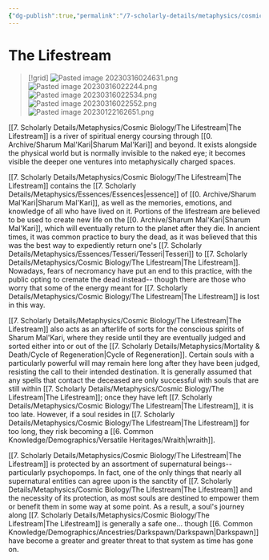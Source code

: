 ```yaml
---
{"dg-publish":true,"permalink":"/7-scholarly-details/metaphysics/cosmic-biology/the-lifestream/","noteIcon":""}
---
```


# The Lifestream

>[!grid]
>![Pasted image 20230316024631.png](/img/user/x.%20Assets/Attachments/Pasted%20image%2020230316024631.png)
>![Pasted image 20230316022244.png](/img/user/x.%20Assets/Attachments/Pasted%20image%2020230316022244.png)
>![Pasted image 20230316022534.png](/img/user/x.%20Assets/Attachments/Pasted%20image%2020230316022534.png)
>![Pasted image 20230316022552.png](/img/user/x.%20Assets/Attachments/Pasted%20image%2020230316022552.png)
>![Pasted image 20230122162651.png](/img/user/x.%20Assets/Attachments/Pasted%20image%2020230122162651.png)

[[7. Scholarly Details/Metaphysics/Cosmic Biology/The Lifestream\|The Lifestream]] is a river of spiritual energy coursing through [[0. Archive/Sharum Mal'Kari\|Sharum Mal'Kari]] and beyond. It exists alongside the physical world but is normally invisible to the naked eye; it becomes visible the deeper one ventures into metaphysically charged spaces. 

[[7. Scholarly Details/Metaphysics/Cosmic Biology/The Lifestream\|The Lifestream]] contains the [[7. Scholarly Details/Metaphysics/Essences/Essences\|essence]] of [[0. Archive/Sharum Mal'Kari\|Sharum Mal'Kari]], as well as the memories, emotions, and knowledge of all who have lived on it. Portions of the lifestream are believed to be used to create new life on the [[0. Archive/Sharum Mal'Kari\|Sharum Mal'Kari]], which will eventually return to the planet after they die. In ancient times, it was common practice to bury the dead, as it was believed that this was the best way to expediently return one's [[7. Scholarly Details/Metaphysics/Essences/Tesseri/Tesseri\|Tesseri]] to [[7. Scholarly Details/Metaphysics/Cosmic Biology/The Lifestream\|The Lifestream]]. Nowadays, fears of necromancy have put an end to this practice, with the public opting to cremate the dead instead-- though there are those who worry that some of the energy meant for [[7. Scholarly Details/Metaphysics/Cosmic Biology/The Lifestream\|The Lifestream]] is lost in this way. 

[[7. Scholarly Details/Metaphysics/Cosmic Biology/The Lifestream\|The Lifestream]] also acts as an afterlife of sorts for the conscious spirits of Sharum Mal'Kari, where they reside until they are eventually judged and sorted either into or out of the [[7. Scholarly Details/Metaphysics/Mortality & Death/Cycle of Regeneration\|Cycle of Regeneration]]. Certain souls with a particularly powerful will may remain here long after they have been judged, resisting the call to their intended destination. It is generally assumed that any spells that contact the deceased are only successful with souls that are still within [[7. Scholarly Details/Metaphysics/Cosmic Biology/The Lifestream\|The Lifestream]]; once they have left [[7. Scholarly Details/Metaphysics/Cosmic Biology/The Lifestream\|The Lifestream]], it is too late. However, if a soul resides in [[7. Scholarly Details/Metaphysics/Cosmic Biology/The Lifestream\|The Lifestream]] for too long, they risk becoming a [[6. Common Knowledge/Demographics/Versatile Heritages/Wraith\|wraith]]. 

[[7. Scholarly Details/Metaphysics/Cosmic Biology/The Lifestream\|The Lifestream]] is protected by an assortment of supernatural beings-- particularly psychopomps. In fact, one of the only things that nearly all supernatural entities can agree upon is the sanctity of [[7. Scholarly Details/Metaphysics/Cosmic Biology/The Lifestream\|The Lifestream]] and the necessity of its protection, as most souls are destined to empower them or benefit them in some way at some point. As a result, a soul's journey along [[7. Scholarly Details/Metaphysics/Cosmic Biology/The Lifestream\|The Lifestream]] is generally a safe one... though [[6. Common Knowledge/Demographics/Ancestries/Darkspawn/Darkspawn\|Darkspawn]] have become a greater and greater threat to that system as time has gone on.